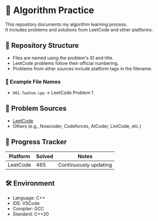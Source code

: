 # 🧠 Algorithm Practice

This repository documents my algorithm learning process.  
It includes problems and solutions from LeetCode and other platforms.

## 📁 Repository Structure

- Files are named using the problem's ID and title.
- LeetCode problems follow their official numbering.
- Problems from other sources include platform tags in the filename.

### 🔖 Example File Names

- `001.TwoSum.cpp` → LeetCode Problem 1

## 📌 Problem Sources

- [LeetCode](https://leetcode.com/)
- Others (e.g., Nowcoder, Codeforces, AtCoder, LintCode, etc.)

## 🚀 Progress Tracker

| Platform    | Solved | Notes           |
|-------------|--------|-----------------|
| LeetCode    | 465    | Continuously updating |

## 🛠 Environment

- Language: C++
- IDE: VSCode
- Compiler: GCC
- Standard: C++20
